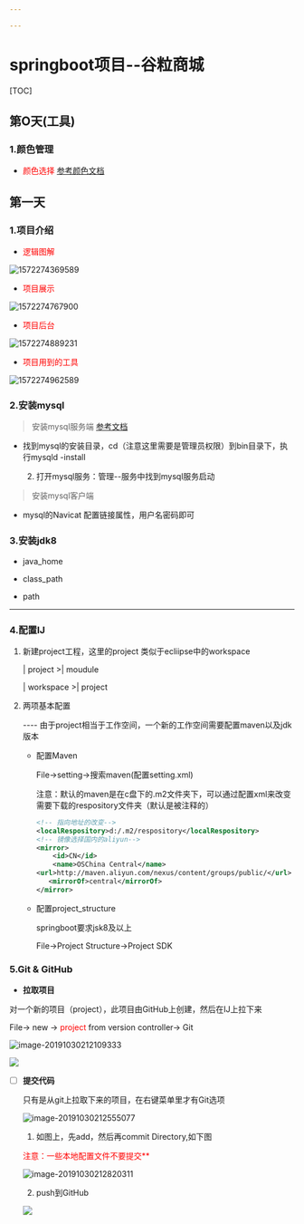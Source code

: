 ```yaml
---

---
```


# springboot项目--谷粒商城

[TOC]

## 第O天(工具)

### 1.颜色管理

* <font color= red>颜色选择</font>    [参考颜色文档](https://blog.csdn.net/weixin_37998647/article/details/79428290)

## 第一天   

### 1.项目介绍

* <font color=Red>逻辑图解</font>  

![1572274369589](images/1572274369589.png)

* <font color=Red>项目展示</font> 

![1572274767900](images/1572274767900.png)

* <font color=Red>项目后台</font> 

![1572274889231](images/1572274889231.png)

* <font color=Red>项目用到的工具</font> 

![1572274962589](images/1572274962589.png)

### 2.安装mysql

> 安装mysql服务端   [参考文档](https://www.jb51.net/article/92158.htm)

* 找到mysql的安装目录，cd（注意这里需要是管理员权限）到bin目录下，执行mysqld -install

 	2. 打开mysql服务：管理--服务中找到mysql服务启动

> 安装mysql客户端

*  mysql的Navicat 配置链接属性，用户名密码即可

### 3.安装jdk8

* java_home

* class_path

* path

****

### 4.配置IJ

1. 新建project工程，这里的project 类似于ecliipse中的workspace

   | project    >| moudule 

   | workspace  >| project

2. 两项基本配置

   ---- 由于project相当于工作空间，一个新的工作空间需要配置maven以及jdk版本

   * 配置Maven

     File->setting->搜索maven(配置setting.xml)

     注意：默认的maven是在c盘下的.m2文件夹下，可以通过配置xml来改变需要下载的respository文件夹（默认是被注释的）

     ~~~xml
     <!-- 指向地址的改变-->
     <localRespository>d:/.m2/respository</localRespository>
     <!-- 镜像选择国内的aliyun-->
     <mirror>
         <id>CN</id>
         <name>OSChina Central</name>
     <url>http://maven.aliyun.com/nexus/content/groups/public/</url>
     	<mirrorOf>central</mirrorOf>
     </mirror>
     ~~~

   * 配置project_structure

     springboot要求jsk8及以上

     File->Project Structure->Project SDK 

### 5.Git & GitHub

* **拉取项目**

对一个新的项目（project），此项目由GitHub上创建，然后在IJ上拉下来

File-> new -> <font color=red>project </font>from version controller-> Git

![image-20191030212109333](images/image-20191030212109333.png)

![](images/image-20191030212017557.png)

- [ ] **提交代码**

  只有是从git上拉取下来的项目，在右键菜单里才有Git选项

  ![image-20191030212555077](images/image-20191030212555077.png)

  1. 如图上，先add，然后再commit Directory,如下图

  <font color=red>注意：一些本地配置文件不要提交**</font>

  ![image-20191030212820311](images/image-20191030212820311.png)

  2. push到GitHub

  ![](images/image-20191030220026096-1572444111441.png)

